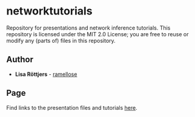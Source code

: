 # networktutorials
Repository for presentations and network inference tutorials. This repository is licensed under the MIT 2.0 License; you are free to reuse or modify any (parts of) files in this repository. 

## Author
* **Lisa Röttjers** - [ramellose](https://github.com/ramellose)

## Page
Find links to the presentation files and tutorials [here](https://ramellose.github.io/networktutorials/index.html). 